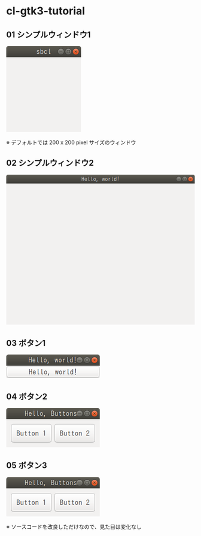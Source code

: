 # cl-gtk3-tutorial

## 01 シンプルウィンドウ1

![01](https://github.com/fireflower0/cl-gtk3-tutorial/blob/master/img/01.png)

※ デフォルトでは 200 x 200 pixel サイズのウィンドウ

## 02 シンプルウィンドウ2

![02](https://github.com/fireflower0/cl-gtk3-tutorial/blob/master/img/02.png)

## 03 ボタン1

![03](https://github.com/fireflower0/cl-gtk3-tutorial/blob/master/img/03.png)

## 04 ボタン2

![04](https://github.com/fireflower0/cl-gtk3-tutorial/blob/master/img/04.png)

## 05 ボタン3

![05](https://github.com/fireflower0/cl-gtk3-tutorial/blob/master/img/05.png)

※ ソースコードを改良しただけなので、見た目は変化なし
